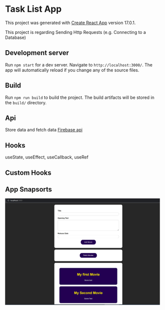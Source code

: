 # Task List App

This project was generated with [Create React App](https://reactjs.org/docs/create-a-new-react-app.html) version 17.0.1.

This project is regarding Sending Http Requests (e.g. Connecting to a Database)

## Development server

Run `npm start` for a dev server. Navigate to `http://localhost:3000/`. The app will automatically reload if you change any of the source files.

## Build

Run `npm run build` to build the project. The build artifacts will be stored in the `build/` directory.

## Api
Store data and fetch data [Firebase api](https://react-http-9b710-default-rtdb.firebaseio.com/) 

## Hooks
useState, useEffect, useCallback, useRef

## Custom Hooks

## App Snapsorts
![Movies Home Page and Add movies](https://github.com/vishal002/movies-app/blob/master/public/home_page.jpg?raw=true)

